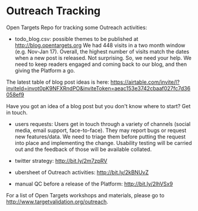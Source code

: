 # Outreach Tracking

Open Targets Repo for tracking some Outreach activities:

- todo_blog.csv: possible themes to be published at http://blog.opentargets.org
We had 448 visits in a two month window (e.g. Nov-Jan 17).
Overall, the highest number of visits match the dates when a new post is released. Not surprising.
So, we need your help. We need to keep readers engaged and coming back to our blog, and then giving the Platform a go.

The latest table of blog post ideas is here: https://airtable.com/invite/l?inviteId=invot0pK9NFXRndPO&inviteToken=aeac153e3742cbaaf027fc7d36058ef9 

Have you got an idea of a blog post but you don't know where to start? Get in touch.

- users requests:
Users get in touch through a variety of channels (social media, email support, face-to-face). They may report bugs or request new features/data. We need to triage them before putting the request into place and implementing the change. Usability testing will be carried out and the feedback of those will be available collated.

- twitter strategy:
http://bit.ly/2m7zpRV

- ubersheet of Outreach activities:
http://bit.ly/2kBNUvZ

- manual QC before a release of the Platform:
http://bit.ly/2lhVSx9

For a list of Open Targets workshops and materials, please go to http://www.targetvalidation.org/outreach.
